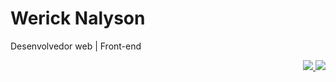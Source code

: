 # Werick Nalyson
Desenvolvedor web | Front-end

<!-- <img src="https://img.shields.io/badge/WHATSAPP-%2325D366.svg?&style=for-the-badge&logo=whatsapp&logoColor=white" /> -->
<!-- <img src="https://img.shields.io/badge/facebook-%231877F2.svg?&style=for-the-badge&logo=facebook&logoColor=white" /> -->
<p align="right">
  <a href="mailto:wericknalyson@gmail.com">
    <img src="https://img.shields.io/badge/gmail-%23D14836.svg?&style=for-the-badge&logo=gmail&logoColor=white" />
  </a>
  <a href="https://www.linkedin.com/in/werick-nalyson/">
    <img src="https://img.shields.io/badge/linkedin-%230077B5.svg?&style=for-the-badge&logo=linkedin&logoColor=white" />
   </a>
</p>
